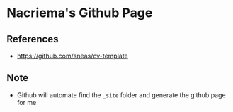 # Nacriema's Github Page

## References
* https://github.com/sneas/cv-template


## Note
* Github will automate find the `_site` folder and generate the github page for me
